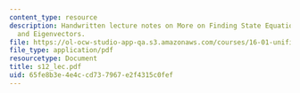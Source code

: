```yaml
---
content_type: resource
description: Handwritten lecture notes on More on Finding State Equations, Eigenvalues
  and Eigenvectors.
file: https://ol-ocw-studio-app-qa.s3.amazonaws.com/courses/16-01-unified-engineering-i-ii-iii-iv-fall-2005-spring-2006/65fe8b3e4e4ccd737967e2f4315c0fef_s12_lec.pdf
file_type: application/pdf
resourcetype: Document
title: s12_lec.pdf
uid: 65fe8b3e-4e4c-cd73-7967-e2f4315c0fef
---
```

